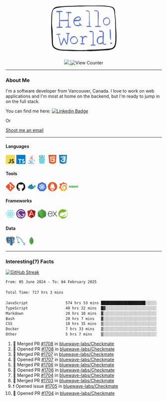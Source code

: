 <div align="center">
    <img src="./img/hello_world.webp" height="200px" width="">
    <div>
        <a href="https://www.linkedin.com/in/ajhollid">
            <img src="https://img.shields.io/badge/LinkedIn-blue"/>
        </a>
        <img src="https://komarev.com/ghpvc/?username=ajhollid&color=yellow" alt="View Counter">
    </div>
</div>

---

### About Me

I'm a software developer from Vancouver, Canada. I love to work on web applications and I'm most at home on the backend, but I'm ready to jump in on the full stack.

You can find me here: [![Linkedin Badge](https://img.shields.io/badge/-ajhollid-blue?style=flat&logo=Linkedin&logoColor=white)](https://www.linkedin.com/in/ajhollid)

Or

[Shoot me an email](mailto:ajhollid@gmail.com)

---

#### Languages

<div>
    <img src="./img/devicons/javascript-original.svg" width=30 height=30 alt="JavaScript">
    <img src="/img/devicons/typescript-original.svg" width=30 height=30 alt="TypeScript">
    <img src="./img/devicons/java-original.svg" width=30 height=30 alt="Java">
    <img src="./img/devicons/go-original.svg" width=30 height=30 alt="Golang">
    <img src="./img/devicons/html5-original.svg" width=30 height=30 alt="HTML 5">
    <img src="./img/devicons/css3-original.svg" width=30 height=30 alt="CSS 3">
</div>

#### Tools

<div>
    <img src="./img/devicons/git-original.svg" width=30 height=30 alt="Git">
    <img src="./img/devicons/github-original.svg" width=30 height=30 alt="Github">
    <img src="./img/devicons/docker-original.svg" width=30 
    height=30 alt="Docker">
    <img src="./img/devicons/kubernetes-original.svg" width=30 height=30 alt="K8">
    <img src="./img/devicons/prometheus-original.svg" width=30 height=30 alt="Prometheus">
    <img src="./img/devicons/grafana-original.svg" width=30 height=30 alt="Grafana">
    <img src="./img/devicons/nginx-original.svg" width=30 height=30 alt="Nginx">
</div>

#### Frameworks

<div>
    <img src="./img/devicons/react-original.svg" width=30 height=30 alt="React">
    <img src="./img/devicons/gatsby-original.svg" width=30 height=30 alt="Gatsby">
    <img src="./img/devicons/angularjs-original.svg" width=30 height=30 alt="AngularJS">
    <img src="./img/devicons/nodejs-original.svg" width=30 height=30 alt="NodeJS">
    <img src="./img/devicons/express-original.svg" width=30 height=30 alt="Express">
    <img src="./img/devicons/spring-original.svg" width=30 height=30 alt="Spring">
</div>

#### Data

<div>
    <img src="./img/devicons/postgresql-original.svg" width=30 height=30 alt="Postgresql">
    <img src="./img/devicons/mysql-original.svg" width=30 height=30 alt="Mysql">
    <img src="./img/devicons/mongodb-original.svg" width=30 height=30 alt="MongoDB">
</div>

---

### Interesting(?) Facts

[![GitHub Streak](http://github-readme-streak-stats.herokuapp.com?user=ajhollid)](https://git.io/streak-stats)

 <!--START_SECTION:waka-->

```txt
From: 05 June 2024 - To: 04 February 2025

Total Time: 717 hrs 3 mins

JavaScript                 574 hrs 53 mins ████████████████████░░░░░   79.60 %
TypeScript                 48 hrs 22 mins  █▓░░░░░░░░░░░░░░░░░░░░░░░   06.70 %
Markdown                   20 hrs 10 mins  ▓░░░░░░░░░░░░░░░░░░░░░░░░   02.79 %
Bash                       20 hrs 7 mins   ▓░░░░░░░░░░░░░░░░░░░░░░░░   02.79 %
CSS                        10 hrs 35 mins  ▒░░░░░░░░░░░░░░░░░░░░░░░░   01.47 %
Docker                     7 hrs 33 mins   ▒░░░░░░░░░░░░░░░░░░░░░░░░   01.05 %
Other                      5 hrs 7 mins    ▒░░░░░░░░░░░░░░░░░░░░░░░░   00.71 %
```

<!--END_SECTION:waka-->


<!--START_SECTION:activity-->
1. 🎉 Merged PR [#1708](https://github.com/bluewave-labs/Checkmate/pull/1708) in [bluewave-labs/Checkmate](https://github.com/bluewave-labs/Checkmate)
2. 💪 Opened PR [#1708](https://github.com/bluewave-labs/Checkmate/pull/1708) in [bluewave-labs/Checkmate](https://github.com/bluewave-labs/Checkmate)
3. 🎉 Merged PR [#1707](https://github.com/bluewave-labs/Checkmate/pull/1707) in [bluewave-labs/Checkmate](https://github.com/bluewave-labs/Checkmate)
4. 💪 Opened PR [#1707](https://github.com/bluewave-labs/Checkmate/pull/1707) in [bluewave-labs/Checkmate](https://github.com/bluewave-labs/Checkmate)
5. 🎉 Merged PR [#1706](https://github.com/bluewave-labs/Checkmate/pull/1706) in [bluewave-labs/Checkmate](https://github.com/bluewave-labs/Checkmate)
6. 💪 Opened PR [#1706](https://github.com/bluewave-labs/Checkmate/pull/1706) in [bluewave-labs/Checkmate](https://github.com/bluewave-labs/Checkmate)
7. 🎉 Merged PR [#1704](https://github.com/bluewave-labs/Checkmate/pull/1704) in [bluewave-labs/Checkmate](https://github.com/bluewave-labs/Checkmate)
8. 🎉 Merged PR [#1703](https://github.com/bluewave-labs/Checkmate/pull/1703) in [bluewave-labs/Checkmate](https://github.com/bluewave-labs/Checkmate)
9. ❗ Opened issue [#1705](https://github.com/bluewave-labs/Checkmate/issues/1705) in [bluewave-labs/Checkmate](https://github.com/bluewave-labs/Checkmate)
10. 💪 Opened PR [#1704](https://github.com/bluewave-labs/Checkmate/pull/1704) in [bluewave-labs/Checkmate](https://github.com/bluewave-labs/Checkmate)
<!--END_SECTION:activity-->
